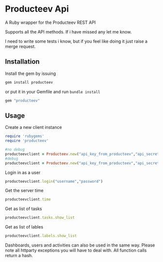# Producteev Api

A Ruby wrapper for the Producteev REST API 

Supports all the API methods. If i have missed any let me know. 

I need to write some tests i know, but if you feel like doing it just raise a merge request. 
## Installation

Install the gem by issuing

```ruby
gem install producteev
```

or put it in your Gemfile and run `bundle install`

```ruby
gem "producteev"
```

## Usage

Create a new client instance

```ruby
require 'rubygems'
require 'producteev'

#no debug
producteevclient = Producteev.new("api_key_from_producteev","api_secret_from_producteev")
#debug
producteevclient = Producteev.new("api_key_from_producteev","api_secret_from_producteev",true)
```

Login in as a user
```ruby
producteevclient.login("username","password")
```

Get the server time
```ruby
producteevclient.time
```

Get as list of tasks
```ruby
producteevclient.tasks.show_list
```

Get as list of lables
```ruby
producteevclient.labels.show_list
```

Dashboards, users and activities can also be used in the same way. Please note all httparty exceptions you will have to deal with. All function calls return a hash.



